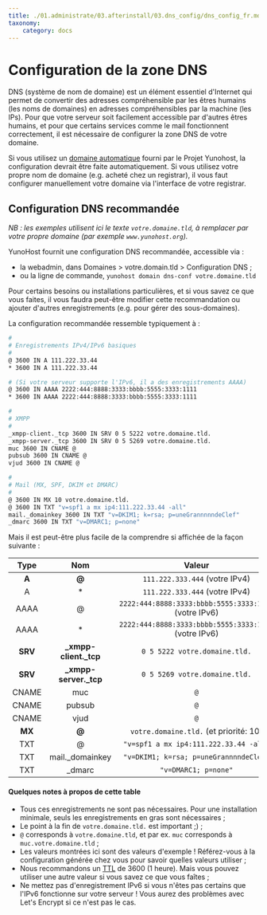 ```yaml
---
title: ./01.administrate/03.afterinstall/03.dns_config/dns_config_fr.md
taxonomy:
    category: docs
---
```

# Configuration de la zone DNS

DNS (système de nom de domaine) est un élément essentiel d'Internet qui permet
de convertir des adresses compréhensible par les êtres humains (les noms de
domaines) en adresses compréhensibles par la machine (les IPs). Pour que
votre serveur soit facilement accessible par d'autres êtres humains, et pour
que certains services comme le mail fonctionnent correctement, il est nécessaire
de configurer la zone DNS de votre domaine.

Si vous utilisez un [domaine automatique](/dns_nohost_me_fr) fourni par le Projet Yunohost,
la configuration devrait être faite automatiquement. Si vous utilisez votre propre nom de domaine
(e.g. acheté chez un registrar), il vous faut configurer manuellement votre
domaine via l'interface de votre registrar.

## Configuration DNS recommandée
_NB : les exemples utilisent ici le texte `votre.domaine.tld`, à remplacer par votre propre domaine (par exemple `www.yunohost.org`)._

YunoHost fournit une configuration DNS recommandée, accessible via :
- la webadmin, dans Domaines > votre.domain.tld > Configuration DNS ;
- ou la ligne de commande, `yunohost domain dns-conf votre.domaine.tld`

Pour certains besoins ou installations particulières, et si vous savez ce que
vous faites, il vous faudra peut-être modifier cette recommandation ou ajouter
d'autres enregistrements (e.g. pour gérer des sous-domaines).

La configuration recommandée ressemble typiquement à :

```bash
#
# Enregistrements IPv4/IPv6 basiques
#
@ 3600 IN A 111.222.33.44
* 3600 IN A 111.222.33.44

# (Si votre serveur supporte l'IPv6, il a des enregistrements AAAA)
@ 3600 IN AAAA 2222:444:8888:3333:bbbb:5555:3333:1111
* 3600 IN AAAA 2222:444:8888:3333:bbbb:5555:3333:1111

#
# XMPP
#
_xmpp-client._tcp 3600 IN SRV 0 5 5222 votre.domaine.tld.
_xmpp-server._tcp 3600 IN SRV 0 5 5269 votre.domaine.tld.
muc 3600 IN CNAME @
pubsub 3600 IN CNAME @
vjud 3600 IN CNAME @

#
# Mail (MX, SPF, DKIM et DMARC)
#
@ 3600 IN MX 10 votre.domaine.tld.
@ 3600 IN TXT "v=spf1 a mx ip4:111.222.33.44 -all"
mail._domainkey 3600 IN TXT "v=DKIM1; k=rsa; p=uneGrannnnndeClef"
_dmarc 3600 IN TXT "v=DMARC1; p=none"
```

Mais il est peut-être plus facile de la comprendre si affichée de la façon
suivante :

| Type    | Nom                    | Valeur                                                 |
| :-----: | :--------------------: | :----------------------------------------------------: |
|  **A**  |   **@**                |  `111.222.333.444` (votre IPv4)                        |
|    A    |   *                    |  `111.222.333.444` (votre IPv4)                        |
|  AAAA   |   @                    |  `2222:444:8888:3333:bbbb:5555:3333:1111` (votre IPv6) |
|  AAAA   |   *                    |  `2222:444:8888:3333:bbbb:5555:3333:1111` (votre IPv6) |
| **SRV** | **_xmpp-client._tcp**  |  `0 5 5222 votre.domaine.tld.`                         |
| **SRV** | **_xmpp-server._tcp**  |  `0 5 5269 votre.domaine.tld.`                         |
|  CNAME  |   muc                  |  `@`                                                   |
|  CNAME  |   pubsub               |  `@`                                                   |
|  CNAME  |   vjud                 |  `@`                                                   |
| **MX**  | **@**                  |  `votre.domaine.tld.`     (et priorité: 10)            |
|   TXT   |   @                    |  `"v=spf1 a mx ip4:111.222.33.44 -all"`                |
|   TXT   |  mail._domainkey       |  `"v=DKIM1; k=rsa; p=uneGrannnndeClef"`                |
|   TXT   |  _dmarc                |  `"v=DMARC1; p=none"`                                  |

#### Quelques notes à propos de cette table

- Tous ces enregistrements ne sont pas nécessaires. Pour une installation minimale, seuls les enregistrements en gras sont nécessaires ;
- Le point à la fin de `votre.domaine.tld.` est important ;) ;
- `@` corresponds à `votre.domaine.tld`, et par ex. `muc` corresponds à `muc.votre.domaine.tld` ;
- Les valeurs montrées ici sont des valeurs d'exemple ! Référez-vous à la configuration générée chez vous pour savoir quelles valeurs utiliser ;
- Nous recommandons un [TTL](https://fr.wikipedia.org/wiki/Time_to_Live#Le_Time_to_Live_dans_le_DNS) de 3600 (1 heure). Mais vous pouvez utiliser une autre valeur si vous savez ce que vous faîtes ;
- Ne mettez pas d'enregistrement IPv6 si vous n'êtes pas certains que l'IPv6 fonctionne sur votre serveur ! Vous aurez des problèmes avec Let's Encrypt si ce n'est pas le cas.

